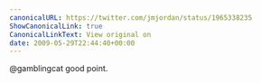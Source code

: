 ```yaml
---
canonicalURL: https://twitter.com/jmjordan/status/1965338235
ShowCanonicalLink: true
CanonicalLinkText: View original on
date: 2009-05-29T22:44:40+00:00
---
```

@gamblingcat good point.